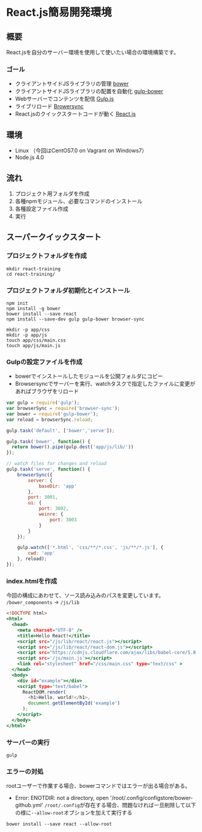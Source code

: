 # React.js簡易開発環境

## 概要
React.jsを自分のサーバー環境を使用して使いたい場合の環境構築です。

### ゴール
* クライアントサイドJSライブラリの管理 [bower](https://bower.io/)
* クライアントサイドJSライブラリの配置を自動化 [gulp-bower](https://www.npmjs.com/package/gulp-bower)
* Webサーバーでコンテンツを配信 [Gulp.js](http://gulpjs.com/)
* ライブリロード [Browersync](https://www.browsersync.io/)
* React.jsのクイックスタートコードが動く [React.js](https://facebook.github.io/react/index.html)


## 環境
* Linux （今回はCentOS7.0 on Vagrant on Windows7）
* Node.js 4.0

## 流れ
1. プロジェクト用フォルダを作成
2. 各種npmモジュール、必要なコマンドのインストール
3. 各種設定ファイル作成
4. 実行

## スーパークイックスタート

### プロジェクトフォルダを作成
```sh:bash
mkdir react-training
cd react-training/
```

### プロジェクトフォルダ初期化とインストール
```sh:bash
npm init
npm install -g bower
bower install --save react
npm install --save-dev gulp gulp-bower browser-sync
```

```sh:基本フォルダとファイルの作成
mkdir -p app/css
mkdir -p app/js
touch app/css/main.css
touch app/js/main.js
```

### Gulpの設定ファイルを作成

* bowerでインストールしたモジュールを公開フォルダにコピー
* Browsersyncでサーバーを実行、watchタスクで指定したファイルに変更があればブラウザをリロード

```sh:gulpfile.js
var gulp = require('gulp');
var browserSync = require('browser-sync');
var bower = require('gulp-bower');
var reload = browserSync.reload;

gulp.task('default', ['bower','serve']);

gulp.task('bower', function() {
  return bower().pipe(gulp.dest('app/js/lib/'))
});

// watch files for changes and reload
gulp.task('serve', function() {
    browserSync({
        server: {
            baseDir: 'app'
        },
        port: 3001,
        ui: {
            port: 3002,
            weinre: {
                port: 3003
            }
        }
    });

    gulp.watch(['*.html', 'css/**/*.css', 'js/**/*.js'], {
        cwd: 'app'
    }, reload);
});
```


### index.htmlを作成

今回の構成にあわせて、ソース読み込みのパスを変更しています。
`/bower_components` -> `/js/lib`

```sh:app/index.html
<!DOCTYPE html>
<html>
  <head>
    <meta charset="UTF-8" />
    <title>Hello React!</title>
    <script src="/js/lib/react/react.js"></script>
    <script src="/js/lib/react/react-dom.js"></script>
    <script src="https://cdnjs.cloudflare.com/ajax/libs/babel-core/5.8.34/browser.min.js"></script>
    <script src='/js/main.js'></script>
    <link rel="stylesheet" href="/css/main.css" type="text/css" >
  </head>
  <body>
    <div id="example"></div>
    <script type="text/babel">
      ReactDOM.render(
        <h1>Hello, world!</h1>,
        document.getElementById('example')
      );
    </script>
  </body>
</html>
```

### サーバーの実行
```sh:run!
gulp
```

### エラーの対処
rootユーザーで作業する場合、bowerコマンドではエラーが出る場合がある。

* Error: ENOTDIR: not a directory, open '/root/.config/configstore/bower-github.yml'
`/root/.config`が存在する場合、問題なければ一旦削除して以下の様に`--allow-root`オプションを加えて実行する

`bower install --save react --allow-root`


